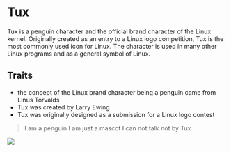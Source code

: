 # Tux

Tux is a penguin character and the official brand character of the Linux kernel. Originally created as an entry to a Linux logo competition, Tux is the most commonly used icon for Linux. The character is used in many other Linux programs and as a general symbol of Linux.

## Traits
* the concept of the Linux brand character being a penguin came from Linus Torvalds  
* Tux was created by Larry Ewing  
* Tux was originally designed as a submission for a Linux logo contest

> I am a penguin
> I am just a mascot
> I can not talk
not by Tux

<img src="https://upload.wikimedia.org/wikipedia/commons/thumb/3/35/Tux.svg/200px-Tux.svg.png"/>
